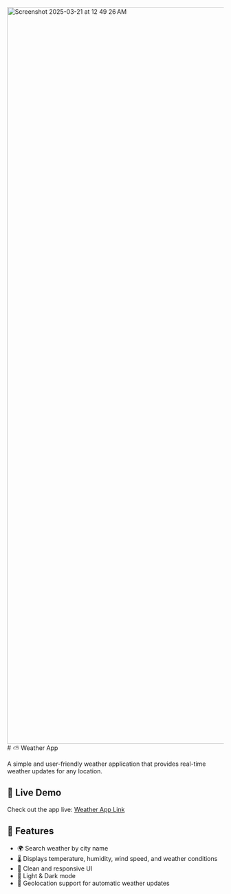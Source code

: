 <img width="1710" alt="Screenshot 2025-03-21 at 12 49 26 AM" src="https://github.com/user-attachments/assets/7faf4e98-baeb-4e7b-bb84-a965411465bc" />
# ⛅ Weather App  

A simple and user-friendly weather application that provides real-time weather updates for any location.  

## 🔗 Live Demo  
Check out the app live: [Weather App Link](https://kim-weather-app.vercel.app)  

## 🚀 Features  
- 🌍 Search weather by city name  
- 🌡️ Displays temperature, humidity, wind speed, and weather conditions  
- 🎨 Clean and responsive UI  
- 🌙 Light & Dark mode  
- 📍 Geolocation support for automatic weather updates  
